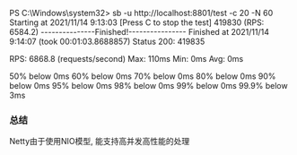 PS C:\Windows\system32> sb -u http://localhost:8801/test -c 20 -N 60
Starting at 2021/11/14 9:13:03
[Press C to stop the test]
419830  (RPS: 6584.2)
---------------Finished!----------------
Finished at 2021/11/14 9:14:07 (took 00:01:03.8688857)
Status 200:    419835

RPS: 6868.8 (requests/second)
Max: 110ms
Min: 0ms
Avg: 0ms

  50%   below 0ms
  60%   below 0ms
  70%   below 0ms
  80%   below 0ms
  90%   below 0ms
  95%   below 0ms
  98%   below 0ms
  99%   below 0ms
99.9%   below 3ms


### 总结
Netty由于使用NIO模型, 能支持高并发高性能的处理